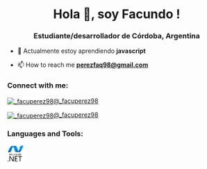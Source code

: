 <h1 align="center">Hola 👋, soy Facundo !</h1>
<h3 align="center">Estudiante/desarrollador de Córdoba, Argentina</h3>

- 🌱 Actualmente estoy aprendiendo **javascript**

- 📫 How to reach me **perezfaq98@gmail.com**

<h3 align="left">Connect with me:</h3>
<p align="left">
<a href="https://twitter.com/_facuperez98" target="blank"><img align="center" src="https://user-images.githubusercontent.com/63246299/117214677-9f76cd80-add3-11eb-8ab0-a663460280b5.png" alt="_facuperez98" width="25" />@_facuperez98</a>

<a href="https://instagram.com/_facuperez98" target="blank"><img align="center" src="https://user-images.githubusercontent.com/63246299/117214614-8706b300-add3-11eb-9f4e-77988884322d.png" alt="_facuperez98" width="25" />@_facuperez98</a>
</p>

<h3 align="left">Languages and Tools:</h3>
<p align="left"> <a href="https://dotnet.microsoft.com/" target="_blank"> <img src="https://raw.githubusercontent.com/devicons/devicon/master/icons/dot-net/dot-net-original-wordmark.svg" alt="dotnet" width="40" height="40"/> </a> </p>
